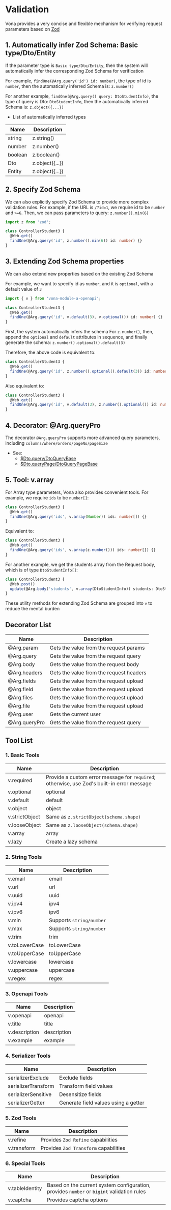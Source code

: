 # Validation

Vona provides a very concise and flexible mechanism for verifying request parameters based on [Zod](https://zod.dev)

## 1. Automatically infer Zod Schema: Basic type/Dto/Entity

If the parameter type is `Basic type/Dto/Entity`, then the system will automatically infer the corresponding Zod Schema for verification

For example, `findOne(@Arg.query('id') id: number)`, the type of id is `number`, then the automatically inferred Schema is: `z.number()`

For another example, `findOne(@Arg.query() query: DtoStudentInfo)`, the type of query is Dto: `DtoStudentInfo`, then the automatically inferred Schema is: `z.object({...})`

* List of automatically inferred types

|Name|Description|
|--|--|
|string|z.string()|
|number|z.number()|
|boolean|z.boolean()|
|Dto|z.object({...})|
|Entity|z.object({...})|

## 2. Specify Zod Schema

We can also explicitly specify Zod Schema to provide more complex validation rules. For example, if the URL is `/?id=1`, we require id to be `number` and `>=6`. Then, we can pass parameters to query: `z.number().min(6)`

``` typescript
import z from 'zod';

class ControllerStudent3 {
  @Web.get()
  findOne(@Arg.query('id', z.number().min(6)) id: number) {}
}
```

## 3. Extending Zod Schema properties

We can also extend new properties based on the existing Zod Schema

For example, we want to specify id as `number`, and it is `optional`, with a default value of `3`

``` typescript
import { v } from 'vona-module-a-openapi';

class ControllerStudent3 {
  @Web.get()
  findOne(@Arg.query('id', v.default(3), v.optional()) id: number) {}
}
```

First, the system automatically infers the schema For `z.number()`, then, append the `optional` and `default` attributes in sequence, and finally generate the schema: `z.number().optional().default(3)`

Therefore, the above code is equivalent to:

``` typescript
class ControllerStudent3 {
  @Web.get()
  findOne(@Arg.query('id', z.number().optional().default(3)) id: number) {}
}
```

Also equivalent to:

``` typescript
class ControllerStudent3 {
  @Web.get()
  findOne(@Arg.query('id', v.default(3), z.number().optional()) id: number) {}
}
```

## 4. Decorator: @Arg.queryPro

The decorator `@Arg.queryPro` supports more advanced query parameters, including `columns/where/orders/pageNo/pageSize`

- See:
  - [$Dto.query/DtoQueryBase](../orm/dto/query.md)
  - [$Dto.queryPage/DtoQueryPageBase](../orm/dto/query-page.md)

## 5. Tool: v.array

For Array type parameters, Vona also provides convenient tools. For example, we require `ids` to be `number[]`:

``` typescript
class ControllerStudent3 {
  @Web.get()
  findOne(@Arg.query('ids', v.array(Number)) ids: number[]) {}
}
```

Equivalent to:

``` typescript
class ControllerStudent3 {
  @Web.get()
  findOne(@Arg.query('ids', v.array(z.number())) ids: number[]) {}
}
```

For another example, we get the students array from the Request body, which is of type `DtoStudentInfo[]`:

``` typescript
class ControllerStudent3 {
  @Web.post()
  update(@Arg.body('students', v.array(DtoStudentInfo)) students: DtoStudentInfo[]) {}
}
```

These utility methods for extending Zod Schema are grouped into `v` to reduce the mental burden

## Decorator List

|Name|Description|
|--|--|
|@Arg.param|Gets the value from the request params|
|@Arg.query|Gets the value from the request query|
|@Arg.body|Gets the value from the request body|
|@Arg.headers|Gets the value from the request headers|
|@Arg.fields|Gets the value from the request upload|
|@Arg.field|Gets the value from the request upload|
|@Arg.files|Gets the value from the request upload|
|@Arg.file|Gets the value from the request upload|
|@Arg.user|Gets the current user|
|@Arg.queryPro|Gets the value from the request query|

## Tool List

### 1. Basic Tools

|Name|Description|
|--|--|
|v.required|Provide a custom error message for `required`; otherwise, use Zod's built-in error message|
|v.optional|optional|
|v.default|default|
|v.object|object|
|v.strictObject|Same as `z.strictObject(schema.shape)`|
|v.looseObject|Same as `z.looseObject(schema.shape)`|
|v.array|array|
|v.lazy|Create a lazy schema|

### 2. String Tools

|Name|Description|
|--|--|
|v.email|email|
|v.url|url|
|v.uuid|uuid|
|v.ipv4|ipv4|
|v.ipv6|ipv6|
|v.min|Supports `string/number`|
|v.max|Supports `string/number`|
|v.trim|trim|
|v.toLowerCase|toLowerCase|
|v.toUpperCase|toUpperCase|
|v.lowercase|lowercase|
|v.uppercase|uppercase|
|v.regex|regex|

### 3. Openapi Tools

|Name|Description|
|--|--|
|v.openapi|openapi|
|v.title|title|
|v.description|description|
|v.example|example|

### 4. Serializer Tools

|Name|Description|
|--|--|
|serializerExclude|Exclude fields|
|serializerTransform|Transform field values|
|serializerSensitive|Desensitize fields|
|serializerGetter|Generate field values ​​using a getter|

### 5. Zod Tools

|Name|Description|
|--|--|
|v.refine|Provides `Zod Refine` capabilities|
|v.transform|Provides `Zod Transform` capabilities|

### 6. Special Tools

|Name|Description|
|--|--|
|v.tableIdentity|Based on the current system configuration, provides `number` or `bigint` validation rules |
|v.captcha| Provides captcha options|
